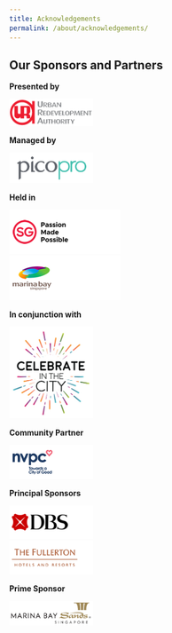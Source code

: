 ```yaml
---
title: Acknowledgements
permalink: /about/acknowledgements/
---
```

## Our Sponsors and Partners

**Presented by**
<div style="width:30%"><a href="https://www.google.com"><img src="/images/logos/uralogo.png" alt="URA" /></a></div>

**Managed by**
<div style="width:30%"><a href="https://www.google.com"><img src="/images/logos/pico.png" alt="pico" /></a></div>

**Held in**
<div style="width:40%"><a href="https://www.google.com"><img src="/images/logos/PMP.png" alt="stb" /></a></div>
<div style="width:40%"><a href="https://www.google.com"><img src="/images/logos/MB.png" alt="stb" /></a></div>

**In conjunction with**

<div style="width:30%"><a href="https://www.google.com"><img src="/images/logos/citc.jpg" alt="celebrate-in-the-city" /></a></div>

**Community Partner**

<div style="width:30%"><a href="https://www.google.com"><img src="/images/logos/NVPC.png" alt="nvpc" /></a></div>

**Principal Sponsors**

<div style="width:30%"><a href="https://www.google.com"><img src="/images/logos/DBS.png" alt="dbs" /></a></div>
<div style="width:30%"><a href="https://www.google.com"><img src="/images/logos/Fullerton.png" alt="fullerton" /></a></div>

**Prime Sponsor**

<div style="width:30%"><a href="https://www.google.com"><img src="/images/logos/mbs.png" alt="marina-bay-sands" /></a></div>
